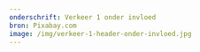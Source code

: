 ```yaml
---
onderschrift: Verkeer 1 onder invloed
bron: Pixabay.com
image: /img/verkeer-1-header-onder-invloed.jpg
---
```

